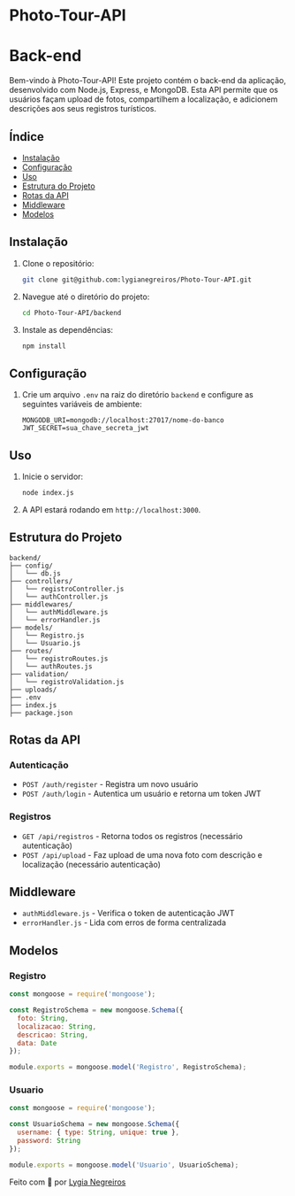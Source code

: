 # Photo-Tour-API


# Back-end

Bem-vindo à Photo-Tour-API! Este projeto contém o back-end da aplicação, desenvolvido com Node.js, Express, e MongoDB.
Esta API permite que os usuários façam upload de fotos, compartilhem a localização, e adicionem descrições aos seus registros turísticos.

## Índice

- [Instalação](#instalação)
- [Configuração](#configuração)
- [Uso](#uso)
- [Estrutura do Projeto](#estrutura-do-projeto)
- [Rotas da API](#rotas-da-api)
- [Middleware](#middleware)
- [Modelos](#modelos)


## Instalação

1. Clone o repositório:
    ```bash
    git clone git@github.com:lygianegreiros/Photo-Tour-API.git
    ```

2. Navegue até o diretório do projeto:
    ```bash
    cd Photo-Tour-API/backend
    ```

3. Instale as dependências:
    ```bash
    npm install
    ```

## Configuração

1. Crie um arquivo `.env` na raiz do diretório `backend` e configure as seguintes variáveis de ambiente:
    ```dotenv
    MONGODB_URI=mongodb://localhost:27017/nome-do-banco
    JWT_SECRET=sua_chave_secreta_jwt
    ```

## Uso

1. Inicie o servidor:
    ```bash
    node index.js
    ```

2. A API estará rodando em `http://localhost:3000`.

## Estrutura do Projeto

```plaintext
backend/
├── config/
│   └── db.js
├── controllers/
│   └── registroController.js
│   └── authController.js
├── middlewares/
│   └── authMiddleware.js
│   └── errorHandler.js
├── models/
│   └── Registro.js
│   └── Usuario.js
├── routes/
│   └── registroRoutes.js
│   └── authRoutes.js
├── validation/
│   └── registroValidation.js
├── uploads/
├── .env
├── index.js
├── package.json
```

## Rotas da API

### Autenticação

- `POST /auth/register` - Registra um novo usuário
- `POST /auth/login` - Autentica um usuário e retorna um token JWT

### Registros

- `GET /api/registros` - Retorna todos os registros (necessário autenticação)
- `POST /api/upload` - Faz upload de uma nova foto com descrição e localização (necessário autenticação)

## Middleware

- `authMiddleware.js` - Verifica o token de autenticação JWT
- `errorHandler.js` - Lida com erros de forma centralizada

## Modelos

### Registro

```javascript
const mongoose = require('mongoose');

const RegistroSchema = new mongoose.Schema({
  foto: String,
  localizacao: String,
  descricao: String,
  data: Date
});

module.exports = mongoose.model('Registro', RegistroSchema);
```

### Usuario

```javascript
const mongoose = require('mongoose');

const UsuarioSchema = new mongoose.Schema({
  username: { type: String, unique: true },
  password: String
});

module.exports = mongoose.model('Usuario', UsuarioSchema);
```

Feito com 💚 por [Lygia Negreiros](https://github.com/lygianegreiros)
```

